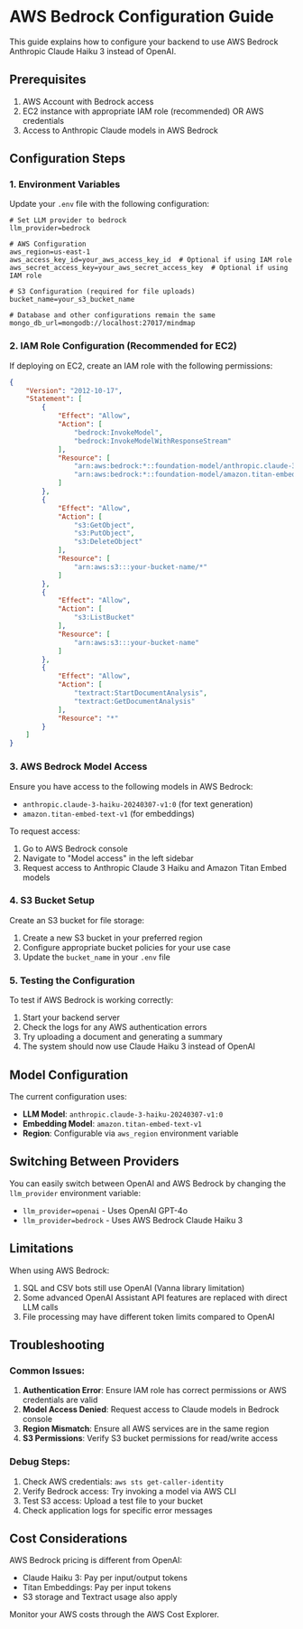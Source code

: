 # AWS Bedrock Configuration Guide

This guide explains how to configure your backend to use AWS Bedrock Anthropic Claude Haiku 3 instead of OpenAI.

## Prerequisites

1. AWS Account with Bedrock access
2. EC2 instance with appropriate IAM role (recommended) OR AWS credentials
3. Access to Anthropic Claude models in AWS Bedrock

## Configuration Steps

### 1. Environment Variables

Update your `.env` file with the following configuration:

```env
# Set LLM provider to bedrock
llm_provider=bedrock

# AWS Configuration
aws_region=us-east-1
aws_access_key_id=your_aws_access_key_id  # Optional if using IAM role
aws_secret_access_key=your_aws_secret_access_key  # Optional if using IAM role

# S3 Configuration (required for file uploads)
bucket_name=your_s3_bucket_name

# Database and other configurations remain the same
mongo_db_url=mongodb://localhost:27017/mindmap
```

### 2. IAM Role Configuration (Recommended for EC2)

If deploying on EC2, create an IAM role with the following permissions:

```json
{
    "Version": "2012-10-17",
    "Statement": [
        {
            "Effect": "Allow",
            "Action": [
                "bedrock:InvokeModel",
                "bedrock:InvokeModelWithResponseStream"
            ],
            "Resource": [
                "arn:aws:bedrock:*::foundation-model/anthropic.claude-3-haiku-20240307-v1:0",
                "arn:aws:bedrock:*::foundation-model/amazon.titan-embed-text-v1"
            ]
        },
        {
            "Effect": "Allow",
            "Action": [
                "s3:GetObject",
                "s3:PutObject",
                "s3:DeleteObject"
            ],
            "Resource": [
                "arn:aws:s3:::your-bucket-name/*"
            ]
        },
        {
            "Effect": "Allow",
            "Action": [
                "s3:ListBucket"
            ],
            "Resource": [
                "arn:aws:s3:::your-bucket-name"
            ]
        },
        {
            "Effect": "Allow",
            "Action": [
                "textract:StartDocumentAnalysis",
                "textract:GetDocumentAnalysis"
            ],
            "Resource": "*"
        }
    ]
}
```

### 3. AWS Bedrock Model Access

Ensure you have access to the following models in AWS Bedrock:
- `anthropic.claude-3-haiku-20240307-v1:0` (for text generation)
- `amazon.titan-embed-text-v1` (for embeddings)

To request access:
1. Go to AWS Bedrock console
2. Navigate to "Model access" in the left sidebar
3. Request access to Anthropic Claude 3 Haiku and Amazon Titan Embed models

### 4. S3 Bucket Setup

Create an S3 bucket for file storage:
1. Create a new S3 bucket in your preferred region
2. Configure appropriate bucket policies for your use case
3. Update the `bucket_name` in your `.env` file

### 5. Testing the Configuration

To test if AWS Bedrock is working correctly:

1. Start your backend server
2. Check the logs for any AWS authentication errors
3. Try uploading a document and generating a summary
4. The system should now use Claude Haiku 3 instead of OpenAI

## Model Configuration

The current configuration uses:
- **LLM Model**: `anthropic.claude-3-haiku-20240307-v1:0`
- **Embedding Model**: `amazon.titan-embed-text-v1`
- **Region**: Configurable via `aws_region` environment variable

## Switching Between Providers

You can easily switch between OpenAI and AWS Bedrock by changing the `llm_provider` environment variable:

- `llm_provider=openai` - Uses OpenAI GPT-4o
- `llm_provider=bedrock` - Uses AWS Bedrock Claude Haiku 3

## Limitations

When using AWS Bedrock:
1. SQL and CSV bots still use OpenAI (Vanna library limitation)
2. Some advanced OpenAI Assistant API features are replaced with direct LLM calls
3. File processing may have different token limits compared to OpenAI

## Troubleshooting

### Common Issues:

1. **Authentication Error**: Ensure IAM role has correct permissions or AWS credentials are valid
2. **Model Access Denied**: Request access to Claude models in Bedrock console
3. **Region Mismatch**: Ensure all AWS services are in the same region
4. **S3 Permissions**: Verify S3 bucket permissions for read/write access

### Debug Steps:

1. Check AWS credentials: `aws sts get-caller-identity`
2. Verify Bedrock access: Try invoking a model via AWS CLI
3. Test S3 access: Upload a test file to your bucket
4. Check application logs for specific error messages

## Cost Considerations

AWS Bedrock pricing is different from OpenAI:
- Claude Haiku 3: Pay per input/output tokens
- Titan Embeddings: Pay per input tokens
- S3 storage and Textract usage also apply

Monitor your AWS costs through the AWS Cost Explorer.